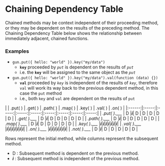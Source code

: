 # Chaining Dependency Table

Chained methods may be context independent of their proceeding method, or they may be dependent on the results of the preceding method. The Chaining Dependency Table below shows the relationship between immediately adjacent, chained functions.

### Examples
  - `gun.put({ hello: "world" }).key("my/data")`
    - **`key`** proceeded by *`put`* is dependent on the results of *`put`*
    -  i.e. the **`key`** will be assigned to the same object as the *`put`*
  - `gun.put({ hello: "world" }).key("my/data").val(function (data) {})`
    - **`val`** proceeded by *`key`* is independent of the results of *`key`*, therefore `val` will work its way back to the previous dependent method, in this case the `put` method
    - i.e., both `key` and `val` are dependent on the results of `put`


|        |  .put( )  |  .get( )  |  .path( ) |  .map( )  |  .key( )  |  .val( )  |  .on( )   |
|:------:|:-----:|:-----:|:-----:|:-----:|:-----:|:-----:|:-----:|:-----:|
| *.put( ).___*  |   D   |***i***|   D   |   D   |   D   |   D   |   D   |
| *.get( ).___*  |   D   |***i***|   D   |   D   |   D   |   D   |   D   |
| *.path( ).___* |   D   |***i***|   D   |   D   |   D   |   D   |   D   |
| *.map( ).___*  |   D   |***i***|   D   |   D   |   D   |   D   |   D   |
| *.key( ).___*  |***i***|***i***|***i***|***i***|***i***|***i***|***i***|
| *.val( ).___*  |***i***|***i***|***i***|***i***|***i***|***i***|***i***|
| *.on( ).___*   |***i***|***i***|***i***|***i***|***i***|***i***|***i***|
| *.not( ).___*  |   D   |***i***|   D   |   D   |   D   |   D   |   D   |

Rows represent the initial method, while columns represent the subsequent method.
  - D : Subsequent method is dependent on the previous method.  
  - ***i*** : Subsequent method is independent of the previous method.  
